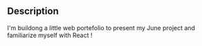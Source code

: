 ## Description

I'm buildong a little web portefolio to present my June project and familiarize myself with React !
